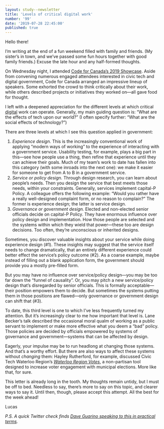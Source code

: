 ```yaml
---
layout: study--newsletter
title: 'Levels of critical digital work'
number: '99'
date: '2019-07-28 22:45:00'
published: true
---
```


Hello there!

I’m writing at the end of a fun weekend filled with family and friends. (My sister’s in town, and we’ve passed some fun hours together with good family friends.) Excuse the late hour and any half-formed thoughts.

On Wednesday night, I attended [Code for Canada’s 2019 Showcase](https://codefor.ca/showcase-2019/). Aside from convening numerous engaged attendees interested in civic tech and digital government, Code for Canada arranged an impressive lineup of speakers. Some exhorted the crowd to think critically about their work, while others described projects or initiatives they worked on—all gave food for thought.

I left with a deepened appreciation for the different levels at which critical [digital](https://definitionofdigital.com/) work can operate. Generally, my main guiding question is: “What are the effects of tech upon our world?” (I often specify further: “What are the social effects of technology?”)

There are three levels at which I see this question applied in government:

1. _Experience design._ This is the increasingly conventional work of applying “modern ways of working” to the experience of interacting with a government service. Usability testing, for example, plays a big part in this—see how people use a thing, then refine that experience until they can achieve their goals. Much of my team’s work to date has fallen into this category (with some inroads into the next one): we make it easier for someone to get from A to B in a government service.
2. _Service or policy design._ Through design research, you can learn about people’s needs. Then you design the service that best meets those needs, within your constraints. Generally, services implement capital-P Policy. A colleague offers the following example: “Would you rather have a really well-designed complaint form, or no reason to complain?” The former is experience design; the latter is service design.
3. _Governance or government design._ Elected and non-elected senior officials decide on capital-P Policy. They have enormous influence over policy design and implementation. How those people are selected and the systems within which they wield that power—these too are design decisions. Too often, they’re unconscious or inherited designs.

Sometimes, you discover valuable insights about your service while doing experience design (#1). These insights may suggest that the service itself needs to change dramatically, that an entirely different experience could better effect the service’s policy outcome (#2). As a coarse example, maybe instead of filling out a blank application form, the government should provide you a mostly pre-filled form.

But you may have no influence over service/policy design—you may be too far down the “funnel of causality”. Or, you may pitch a new service/policy design that’s disregarded by senior officials. This is formally acceptable—their position empowers them to decide. But sometimes the systems putting them in those positions are flawed—only governance or government design can shift that (#3).

To date, this third level is one to which I’ve less frequently turned my attention. But it’s increasingly clear to me how important that level is. Lane Becker’s talk described the occasional moral qualm of working as a public servant to implement or make more effective what you deem a “bad” policy. Those policies are decided by officials empowered by systems of governance and government—systems that can be affected by design.

Eagerly, your impulse may be to run headlong at changing those systems. And that’s a worthy effort. But there are also ways to affect these systems without _changing_ them: Hayley Rutherford, for example, discussed Civic Tech Waterloo Region’s [_Waterloo Region Votes_](https://waterlooregionvotes.org/), a non-partisan tool designed to increase voter engagement with municipal elections. More like that, for sure.

This letter is already long in the tooth. My thoughts remain untidy, but I must be off to bed. Needless to say, there’s more to say on this topic, and clearer ways to say it. Until then, though, please accept this attempt. All the best for the week ahead!

Lucas

_P.S. A quick Twitter check finds [Dave Guarino speaking to this in practical terms](https://twitter.com/allafarce/status/1155540639867494400)._